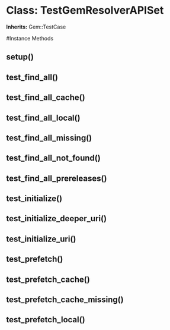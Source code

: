 # Class: TestGemResolverAPISet
**Inherits:** Gem::TestCase
    




#Instance Methods
## setup() [](#method-i-setup)

## test_find_all() [](#method-i-test_find_all)

## test_find_all_cache() [](#method-i-test_find_all_cache)

## test_find_all_local() [](#method-i-test_find_all_local)

## test_find_all_missing() [](#method-i-test_find_all_missing)

## test_find_all_not_found() [](#method-i-test_find_all_not_found)

## test_find_all_prereleases() [](#method-i-test_find_all_prereleases)

## test_initialize() [](#method-i-test_initialize)

## test_initialize_deeper_uri() [](#method-i-test_initialize_deeper_uri)

## test_initialize_uri() [](#method-i-test_initialize_uri)

## test_prefetch() [](#method-i-test_prefetch)

## test_prefetch_cache() [](#method-i-test_prefetch_cache)

## test_prefetch_cache_missing() [](#method-i-test_prefetch_cache_missing)

## test_prefetch_local() [](#method-i-test_prefetch_local)

